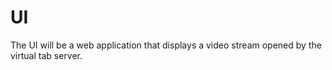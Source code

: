 # UI

The UI will be a web application that displays a video stream opened by the virtual tab server.
